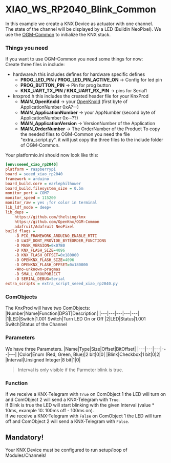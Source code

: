 # XIAO_WS_RP2040_Blink_Common
In this example we create a KNX Device as actuator with one channel.  
The state of the channel will be displayed by a LED (Buildin NeoPixel).
We use the [OGM-Common](https://github.com/OpenKNX/OGM-Common) to initialize the KNX stack.  

### Things you need
If you want to use OGM-Common you need some things for now:  
Create three files in include:
 - hardware.h this includes defines for hardware specific defines
    - **PROG_LED_PIN / PROG_LED_PIN_ACTIVE_ON** -> Config for led pin
    - **PROG_BUTTON_PIN** -> Pin for prog button
    - **KNX_UART_TX_PIN / KNX_UART_RX_PIN** -> pins for Serial1
  - knxprod.h this includes the created header file for your KnxProd
    - **MAIN_OpenKnxId** -> your [OpenKnxId](https://github.com/OpenKNX/OpenKNX/wiki/Information-about-KnxProd#applicationnumber) (first byte of ApplicationNumber 0xA?--)
    - **MAIN_ApplicationNumber** -> your AppNumber (second byte of ApplicationNumber 0x--??)
    - **MAIN_ApplicationVersion** -> VersionNumber of the Application
    - **MAIN_OrderNumber** -> The OrderNumber of the Product
To copy the needed files to OGM-Common you need the file "extra_script.py". it will just copy the three files to the include folder of OGM-Common.

Your platformio.ini should now look like this:
```ini
[env:seeed_xiao_rp2040]
platform = raspberrypi
board = seeed_xiao_rp2040
framework = arduino
board_build.core = earlephilhower
board_build.filesystem_size = 0.5m
monitor_port = COM7
monitor_speed = 115200
monitor_raw = yes ;for color in terminal
lib_ldf_mode = deep+
lib_deps = 
	https://github.com/thelsing/knx
	https://github.com/OpenKnx/OGM-Common
	adafruit/Adafruit NeoPixel
build_flags = 
	-D PIO_FRAMEWORK_ARDUINO_ENABLE_RTTI
	-D LWIP_DONT_PROVIDE_BYTEORDER_FUNCTIONS
	-D MASK_VERSION=0x07B0
	-D KNX_FLASH_SIZE=4096
	-D KNX_FLASH_OFFSET=0x180000
	-D OPENKNX_FLASH_SIZE=4096
	-D OPENKNX_FLASH_OFFSET=0x180000
	-Wno-unknown-pragmas
	-D SMALL_GROUPOBJECT
	-D SERIAL_DEBUG=Serial
extra_scripts = extra_script_seeed_xiao_rp2040.py
```

### ComObjects
The KnxProd will have two ComObjects:
|Number|Name|Function|DPST|Description|
|---|---|---|---|---|
|1|LED|Switch|1.001 Switch|Turn LED On or Off
|2|LED|Status|1.001 Switch|Status of the Channel

### Parameters
We have three Parameters. 
|Name|Type|Size|Offset|BitOffset|
|---|---|---|---|---|
|Color|Enum (Red, Green, Blue)|2 bit|0|0|
|Blink|Checkbox|1 bit|0|2|
|Interval|Unsigned Integer|8 bit|1|0|
>Interval is only visible if the Parmeter blink is true.  

### Function
If we receive a KNX-Telegram with `True` on ComObject 1 the LED will turn on and ComObject 2 will send a KNX-Telegram with `True`.  
If Blink is true the LED will start blinking with the given Interval (value * 10ms, example 10: 100ms off - 100ms on).  
If we receive a KNX-Telegram with `False` on ComObject 1 the LED will turn off and ComObject 2 will send a KNX-Telegram with `False`.  

## Mandatory!
Your KNX Device must be configured to run setup/loop of Modules/Channels!